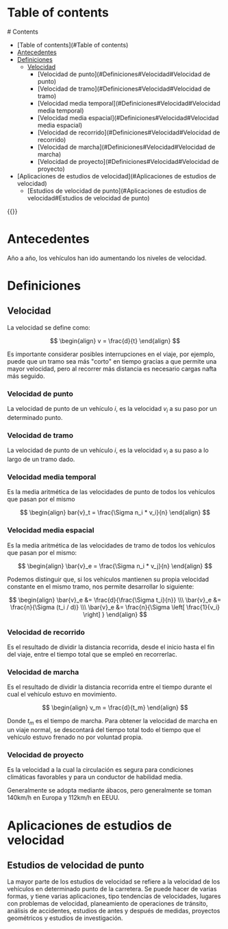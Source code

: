 # Table of contents
<div class='hidden'>
# Contents

- [Table of contents](#Table of contents)
- [Antecedentes](#Antecedentes)
- [Definiciones](#Definiciones)
  - [Velocidad](#Definiciones#Velocidad)
    - [Velocidad de punto](#Definiciones#Velocidad#Velocidad de punto)
    - [Velocidad de tramo](#Definiciones#Velocidad#Velocidad de tramo)
    - [Velocidad media temporal](#Definiciones#Velocidad#Velocidad media temporal)
    - [Velocidad media espacial](#Definiciones#Velocidad#Velocidad media espacial)
    - [Velocidad de recorrido](#Definiciones#Velocidad#Velocidad de recorrido)
    - [Velocidad de marcha](#Definiciones#Velocidad#Velocidad de marcha)
    - [Velocidad de proyecto](#Definiciones#Velocidad#Velocidad de proyecto)
- [Aplicaciones de estudios de velocidad](#Aplicaciones de estudios de velocidad)
  - [Estudios de velocidad de punto](#Aplicaciones de estudios de velocidad#Estudios de velocidad de punto)

</div>
{{<toc>}}

# Antecedentes

Año a año, los vehículos han ido aumentando los niveles de velocidad.

# Definiciones

## Velocidad 

La velocidad se define como:

$$
 \begin{align}
  v = \frac{d}{t}
 \end{align}
$$

Es importante considerar posibles interrupciones en el viaje, por ejemplo,
puede que un tramo sea más "corto" en tiempo gracias a que permite una mayor
velocidad, pero al recorrer más distancia es necesario cargas nafta más
seguido.

### Velocidad de punto

La velocidad de punto de un vehículo $i$, es la velocidad $v_i$ a su paso por
un determinado punto.

### Velocidad de tramo

La velocidad de punto de un vehículo $i$, es la velocidad $v_i$ a su paso a lo
largo de un tramo dado.

### Velocidad media temporal

Es la media aritmética de las velocidades de punto de todos los vehículos que
pasan por el mismo

$$
 \begin{align}
  bar{v}_t = \frac{\Sigma n_i * v_i}{n}
 \end{align}
$$


### Velocidad media espacial

Es la media aritmética de las velocidades de tramo de todos los vehículos que
pasan por el mismo:

$$
 \begin{align}
    \bar{v}_e = \frac{\Sigma n_i * v_j}{n}
 \end{align}
$$

Podemos distinguir que, si los vehículos mantienen su propia velocidad
constante en el mismo tramo, nos permite desarrollar lo siguiente:

$$
 \begin{align}
  \bar{v}_e &= \frac{d}{\frac{\Sigma t_i}{n}} \\\
  \bar{v}_e &= \frac{n}{\Sigma (t_i / d)} \\\
  \bar{v}_e &= \frac{n}{\Sigma \left[ \frac{1}{v_i} \right] }
 \end{align}
$$

### Velocidad de recorrido

Es el resultado de dividir la distancia recorrida, desde el inicio hasta el fin 
del viaje, entre el tiempo total que se empleó en recorrerlac.


### Velocidad de marcha

Es el resultado de dividir la distancia recorrida entre el tiempo durante el
cual el vehículo estuvo en movimiento.

$$
 \begin{align}
  v_m = \frac{d}{t_m}
 \end{align}
$$

Donde $t_m$ es el tiempo de marcha. Para obtener la velocidad de marcha en un
viaje normal, se descontará del tiempo total todo el tiempo que el vehículo
estuvo frenado no por voluntad propia.

### Velocidad de proyecto

Es la velocidad a la cual la circulación es segura para condiciones climáticas
favorables y para un conductor de habilidad media.

Generalmente se adopta mediante ábacos, pero generalmente se toman 140km/h en
Europa y 112km/h en EEUU.

# Aplicaciones de estudios de velocidad

## Estudios de velocidad de punto

La mayor parte de los estudios de velocidad se refiere a la velocidad de los
vehículos en determinado punto de la carretera. Se puede hacer de varias
formas, y tiene varias aplicaciones, tipo tendencias de velocidades, lugares
con problemas de velocidad, planeamiento de operaciones de tránsito, análisis
de accidentes, estudios de antes y después de medidas, proyectos geométricos y
estudios de investigación.



